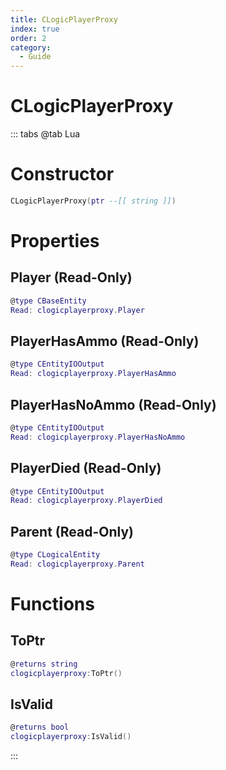 ```yaml
---
title: CLogicPlayerProxy
index: true
order: 2
category:
  - Guide
---
```


# CLogicPlayerProxy

::: tabs
@tab Lua
# Constructor
```lua
CLogicPlayerProxy(ptr --[[ string ]])
```
# Properties
## Player (Read-Only)
```lua
@type CBaseEntity
Read: clogicplayerproxy.Player
```
## PlayerHasAmmo (Read-Only)
```lua
@type CEntityIOOutput
Read: clogicplayerproxy.PlayerHasAmmo
```
## PlayerHasNoAmmo (Read-Only)
```lua
@type CEntityIOOutput
Read: clogicplayerproxy.PlayerHasNoAmmo
```
## PlayerDied (Read-Only)
```lua
@type CEntityIOOutput
Read: clogicplayerproxy.PlayerDied
```
## Parent (Read-Only)
```lua
@type CLogicalEntity
Read: clogicplayerproxy.Parent
```
# Functions
## ToPtr
```lua
@returns string
clogicplayerproxy:ToPtr()
```
## IsValid
```lua
@returns bool
clogicplayerproxy:IsValid()
```

:::